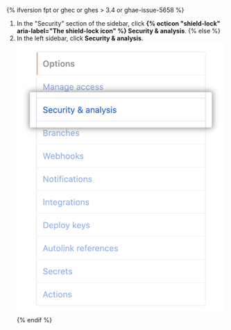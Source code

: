 {% ifversion fpt or ghec or ghes > 3.4 or ghae-issue-5658 %}
1. In the "Security" section of the sidebar, click **{% octicon "shield-lock" aria-label="The shield-lock icon" %} Security & analysis**.
{% else %}
1. In the left sidebar, click **Security & analysis**.
  !["Security & analysis" tab in repository settings](/assets/images/help/repository/security-and-analysis-tab.png)
{% endif %}
